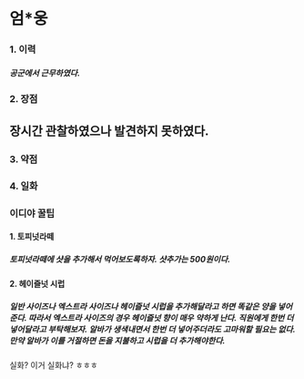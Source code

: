 # 엄*웅  

### 1. 이력
##### 공군에서 근무하였다.

### 2. 장점 
## 장시간 관찰하였으나 발견하지 못하였다.

### 3. 약점 


### 4. 일화
#####





### 이디야 꿀팁 
#### 1. 토피넛라떼
##### 토피넛라떼에 샷을 추가해서 먹어보도록하자. 샷추가는 500원이다.

#### 2. 헤이즐넛 시럽
##### 일반 사이즈나 엑스트라 사이즈나 헤이즐넛 시럽을 추가해달라고 하면 똑같은 양을 넣어준다. 따라서 엑스트라 사이즈의 경우 헤이즐넛 향이 매우 약하게 난다. 직원에게 한번 더 넣어달라고 부탁해보자. 알바가 생색내면서 한번 더 넣어주더라도 고마워할 필요는 없다. 만약 알바가 이를 거절하면 돈을 지불하고 시럽을 더 추가해야한다.


실화?
이거 실화냐?
ㅎㅎㅎ
